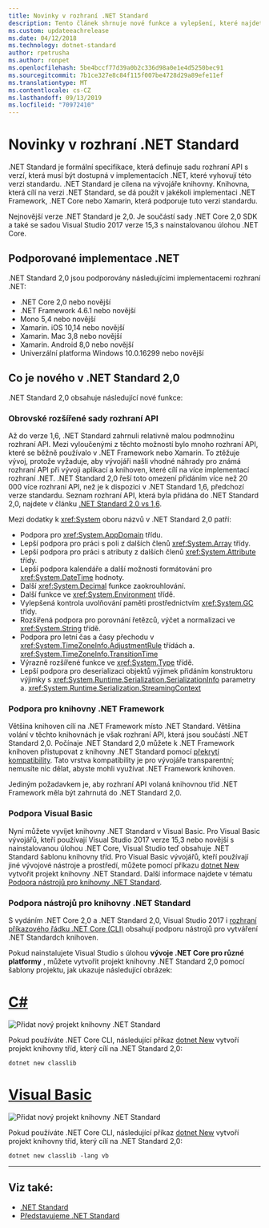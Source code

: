 ```yaml
---
title: Novinky v rozhraní .NET Standard
description: Tento článek shrnuje nové funkce a vylepšení, které najdete v každé nové verzi .NET Standard.
ms.custom: updateeachrelease
ms.date: 04/12/2018
ms.technology: dotnet-standard
author: rpetrusha
ms.author: ronpet
ms.openlocfilehash: 5be4bccf77d39a0b2c336d98a0e1e4d5250bec91
ms.sourcegitcommit: 7b1ce327e8c84f115f007be4728d29a89efe11ef
ms.translationtype: MT
ms.contentlocale: cs-CZ
ms.lasthandoff: 09/13/2019
ms.locfileid: "70972410"
---
```

# <a name="whats-new-in-the-net-standard"></a>Novinky v rozhraní .NET Standard

.NET Standard je formální specifikace, která definuje sadu rozhraní API s verzí, která musí být dostupná v implementacích .NET, které vyhovují této verzi standardu. .NET Standard je cílena na vývojáře knihovny. Knihovna, která cílí na verzi .NET Standard, se dá použít v jakékoli implementaci .NET Framework, .NET Core nebo Xamarin, která podporuje tuto verzi standardu.

Nejnovější verze .NET Standard je 2,0. Je součástí sady .NET Core 2,0 SDK a také se sadou Visual Studio 2017 verze 15,3 s nainstalovanou úlohou .NET Core.

## <a name="supported-net-implementations"></a>Podporované implementace .NET

.NET Standard 2,0 jsou podporovány následujícími implementacemi rozhraní .NET:

- .NET Core 2,0 nebo novější
- .NET Framework 4.6.1 nebo novější
- Mono 5,4 nebo novější
- Xamarin. iOS 10,14 nebo novější
- Xamarin. Mac 3,8 nebo novější
- Xamarin. Android 8,0 nebo novější
- Univerzální platforma Windows 10.0.16299 nebo novější

## <a name="whats-new-in-the-net-standard-20"></a>Co je nového v .NET Standard 2,0

.NET Standard 2,0 obsahuje následující nové funkce:

### <a name="a-vastly-expanded-set-of-apis"></a>Obrovské rozšířené sady rozhraní API

Až do verze 1,6, .NET Standard zahrnuli relativně malou podmnožinu rozhraní API. Mezi vyloučenými z těchto možností bylo mnoho rozhraní API, které se běžně používalo v .NET Framework nebo Xamarin. To ztěžuje vývoj, protože vyžaduje, aby vývojáři našli vhodné náhrady pro známá rozhraní API při vývoji aplikací a knihoven, které cílí na více implementací rozhraní .NET. .NET Standard 2,0 řeší toto omezení přidáním více než 20 000 více rozhraní API, než je k dispozici v .NET Standard 1,6, předchozí verze standardu. Seznam rozhraní API, která byla přidána do .NET Standard 2,0, najdete v článku [.NET Standard 2,0 vs 1,6](https://raw.githubusercontent.com/dotnet/standard/master/docs/versions/netstandard2.0_diff.md).

Mezi dodatky k <xref:System> oboru názvů v .NET Standard 2,0 patří:

- Podpora pro <xref:System.AppDomain> třídu.
- Lepší podpora pro práci s poli z dalších členů <xref:System.Array> třídy.
- Lepší podpora pro práci s atributy z dalších členů <xref:System.Attribute> třídy.
- Lepší podpora kalendáře a další možnosti formátování pro <xref:System.DateTime> hodnoty.
- Další <xref:System.Decimal> funkce zaokrouhlování.
- Další funkce ve <xref:System.Environment> třídě.
- Vylepšená kontrola uvolňování paměti prostřednictvím <xref:System.GC> třídy.
- Rozšířená podpora pro porovnání řetězců, výčet a normalizaci ve <xref:System.String> třídě.
- Podpora pro letní čas a časy přechodu v <xref:System.TimeZoneInfo.AdjustmentRule> třídách a. <xref:System.TimeZoneInfo.TransitionTime>
- Výrazně rozšířené funkce ve <xref:System.Type> třídě.
- Lepší podpora pro deserializaci objektů výjimek přidáním konstruktoru výjimky s <xref:System.Runtime.Serialization.SerializationInfo> parametry a. <xref:System.Runtime.Serialization.StreamingContext>

### <a name="support-for-net-framework-libraries"></a>Podpora pro knihovny .NET Framework

Většina knihoven cílí na .NET Framework místo .NET Standard. Většina volání v těchto knihovnách je však rozhraní API, která jsou součástí .NET Standard 2,0. Počínaje .NET Standard 2,0 můžete k .NET Framework knihoven přistupovat z knihovny .NET Standard pomocí [překrytí kompatibility](https://github.com/dotnet/standard/blob/master/docs/planning/netstandard-2.0/README.md#assembly-unification). Tato vrstva kompatibility je pro vývojáře transparentní; nemusíte nic dělat, abyste mohli využívat .NET Framework knihoven.

Jediným požadavkem je, aby rozhraní API volaná knihovnou tříd .NET Framework měla být zahrnutá do .NET Standard 2,0.

### <a name="support-for-visual-basic"></a>Podpora Visual Basic

Nyní můžete vyvíjet knihovny .NET Standard v Visual Basic. Pro Visual Basic vývojářů, kteří používají Visual Studio 2017 verze 15,3 nebo novější s nainstalovanou úlohou .NET Core, Visual Studio teď obsahuje .NET Standard šablonu knihovny tříd. Pro Visual Basic vývojářů, kteří používají jiné vývojové nástroje a prostředí, můžete pomocí příkazu [dotnet New](../../core/tools/dotnet-new.md) vytvořit projekt knihovny .NET Standard. Další informace najdete v tématu [Podpora nástrojů pro knihovny .NET Standard](#tooling-support-for-net-standard-libraries).

### <a name="tooling-support-for-net-standard-libraries"></a>Podpora nástrojů pro knihovny .NET Standard

S vydáním .NET Core 2,0 a .NET Standard 2,0, Visual Studio 2017 i [rozhraní příkazového řádku .NET Core (CLI)](../../core/tools/index.md) obsahují podporu nástrojů pro vytváření .NET Standardch knihoven.

Pokud nainstalujete Visual Studio s úlohou **vývoje .NET Core pro různé platformy** , můžete vytvořit projekt knihovny .NET Standard 2,0 pomocí šablony projektu, jak ukazuje následující obrázek:

<!-- markdownlint-disable MD025 -->

# <a name="ctabcsharp"></a>[C#](#tab/csharp)

![Přidat nový projekt knihovny .NET Standard](./media/std-project-cs.png)

Pokud používáte .NET Core CLI, následující příkaz [dotnet New](../../core/tools/dotnet-new.md) vytvoří projekt knihovny tříd, který cílí na .NET Standard 2,0:

```
dotnet new classlib
```

# <a name="visual-basictabvb"></a>[Visual Basic](#tab/vb)

![Přidat nový projekt knihovny .NET Standard](./media/std-project-vb.png)

Pokud používáte .NET Core CLI, následující příkaz [dotnet New](../../core/tools/dotnet-new.md) vytvoří projekt knihovny tříd, který cílí na .NET Standard 2,0:

```
dotnet new classlib -lang vb
```

---

## <a name="see-also"></a>Viz také:

- [.NET Standard](../net-standard.md)
- [Představujeme .NET Standard](https://devblogs.microsoft.com/dotnet/introducing-net-standard/)
